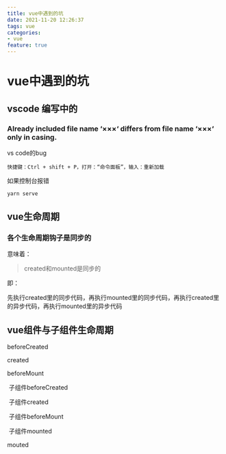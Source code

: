 ```yaml
---
title: vue中遇到的坑
date: 2021-11-20 12:26:37
tags: vue
categories: 
- vue
feature: true
---
```


# vue中遇到的坑

## vscode 编写中的

### Already included file name ‘×××‘ differs from file name ‘×××‘ only in casing.

vs code的bug

```
快捷键：Ctrl + shift + P，打开：“命令面板”，输入：重新加载
```

如果控制台报错

```cmd
yarn serve
```

## vue生命周期

### 各个生命周期钩子是同步的

意味着：

> created和mounted是同步的

即：

先执行created里的同步代码，再执行mounted里的同步代码，再执行created里的异步代码，再执行mounted里的异步代码



## vue组件与子组件生命周期

beforeCreated

created

beforeMount

 子组件beforeCreated

 子组件created

 子组件beforeMount

 子组件mounted

mouted


